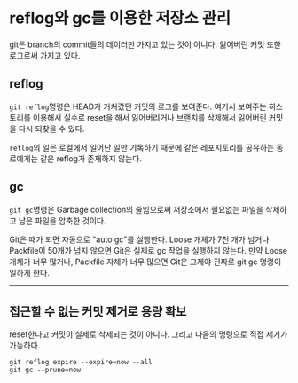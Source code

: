 # reflog와 gc를 이용한 저장소 관리
git은 branch의 commit들의 데이터만 가지고 있는 것이 아니다. 잃어버린 커밋 또한 로그로써 가지고 있다.

## reflog
`git reflog`명령은 HEAD가 거쳐갔던 커밋의 로그를 보여준다. 여기서 보여주는 히스토리를 이용해서 실수로 reset을 해서 잃어버리거나 브랜치를 삭제해서 잃어버린 커밋을 다시 되찾을 수 있다.

`reflog`의 일은 로컬에서 일어난 일만 기록하기 때문에 같은 레포지토리를 공유하는 동료에게는 같은 reflog가 존재하지 않는다.

## gc
`git gc`명령은 Garbage collection의 줄임으로써 저장소에서 필요없는 파일을 삭제하고 남은 파일을 압축한 것이다.

Git은 때가 되면 자동으로 "auto gc"를 실행한다. Loose 개체가 7천 개가 넘거나 Packfile이 50개가 넘지 않으면 Git은 실제로 gc 작업을 실행하지 않는다. 만약 Loose 개체가 너무 많거나, Packfile 자체가 너무 많으면 Git은 그제야 진짜로 git gc 명령이 일하게 한다.

---
## 접근할 수 없는 커밋 제거로 용량 확보
reset한다고 커밋이 실제로 삭제되는 것이 아니다. 그리고 다음의 명령으로 직접 제거가 가능하다.
```git
git reflog expire --expire=now --all
git gc --prune=now
```